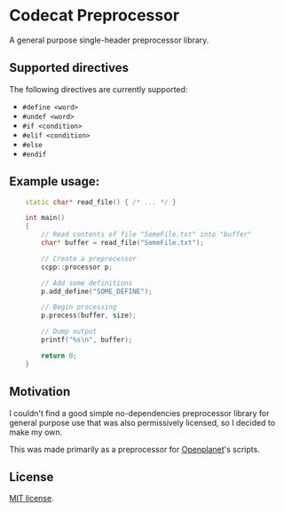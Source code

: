 # Codecat Preprocessor
A general purpose single-header preprocessor library.

## Supported directives
The following directives are currently supported:

* `#define <word>`
* `#undef <word>`
* `#if <condition>`
* `#elif <condition>`
* `#else`
* `#endif`

## Example usage:
```cpp
	static char* read_file() { /* ... */ }

	int main()
	{
		// Read contents of file "SomeFile.txt" into "buffer"
		char* buffer = read_file("SomeFile.txt");

		// Create a preprocessor
		ccpp::processor p;

		// Add some definitions
		p.add_define("SOME_DEFINE");

		// Begin processing
		p.process(buffer, size);

		// Dump output
		printf("%s\n", buffer);

		return 0;
	}
```

## Motivation
I couldn't find a good simple no-dependencies preprocessor library for general purpose use that was also permissively licensed, so I decided to make my own.

This was made primarily as a preprocessor for [Openplanet](https://openplanet.nl/)'s scripts.

## License
[MIT license](License.txt).
